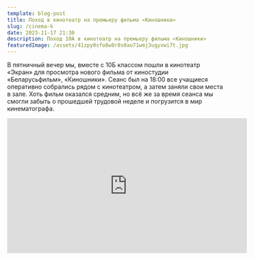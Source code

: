 ```yaml
---
template: blog-post
title: Поход в кинотеатр на премьеру фильма «Киношники»
slug: /cinema-k
date: 2023-11-17 21:30
description: Поход 10А в кинотеатр на премьеру фильма «Киношники»
featuredImage: /assets/41zpy0sfo8w8r8s0ao71wmj3ugyvwi7t.jpg
---
```

В пятничный вечер мы, вместе с 10Б классом пошли в кинотеатр «Экран» для просмотра нового фильма от киностудии «Беларусьфильм», «Киношники». Сеанс был на 18:00 все учащиеся оперативно собрались рядом с кинотеатром, а затем заняли свои места в зале. Хоть фильм оказался средним, но всё же за время сеанса мы смогли забыть о прошедшей трудовой неделе и погрузится в мир кинематографа.

<iframe width="560" height="315" src="https://www.youtube-nocookie.com/embed/eAmZPFqQ-TE?si=iqznZwqW7d7EUEVs" title="YouTube video player" frameborder="0" allow="accelerometer; autoplay; clipboard-write; encrypted-media; gyroscope; picture-in-picture; web-share" allowfullscreen></iframe>
